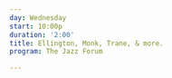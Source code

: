 ```yaml
---
day: Wednesday
start: 10:00p
duration: '2:00'
title: Ellington, Monk, Trane, & more.
program: The Jazz Forum

---
```

